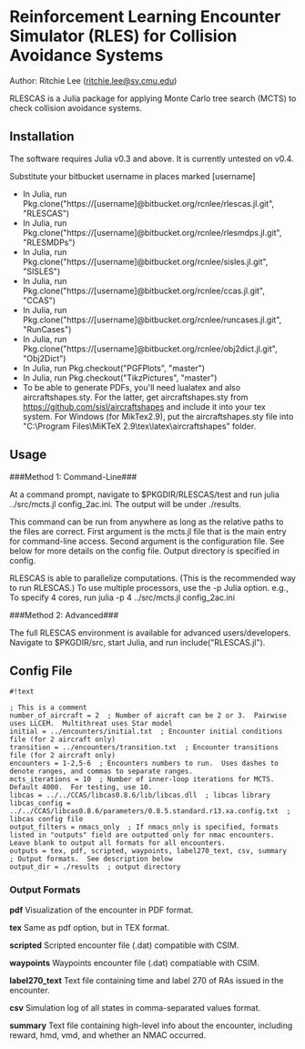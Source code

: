 # Reinforcement Learning Encounter Simulator (RLES) for Collision Avoidance Systems #
Author: Ritchie Lee (ritchie.lee@sv.cmu.edu)

RLESCAS is a Julia package for applying Monte Carlo tree search (MCTS) to check collision avoidance systems.

## Installation ##

The software requires Julia v0.3 and above.  It is currently untested on v0.4.

Substitute your bitbucket username in places marked [username]

* In Julia, run Pkg.clone("https://[username]@bitbucket.org/rcnlee/rlescas.jl.git", "RLESCAS")
* In Julia, run Pkg.clone("https://[username]@bitbucket.org/rcnlee/rlesmdps.jl.git", "RLESMDPs")
* In Julia, run Pkg.clone("https://[username]@bitbucket.org/rcnlee/sisles.jl.git", "SISLES")
* In Julia, run Pkg.clone("https://[username]@bitbucket.org/rcnlee/ccas.jl.git", "CCAS")
* In Julia, run Pkg.clone("https://[username]@bitbucket.org/rcnlee/runcases.jl.git", "RunCases")
* In Julia, run Pkg.clone("https://[username]@bitbucket.org/rcnlee/obj2dict.jl.git", "Obj2Dict")
* In Julia, run Pkg.checkout("PGFPlots", "master")
* In Julia, run Pkg.checkout("TikzPictures", "master")
* To be able to generate PDFs, you'll need lualatex and also aircraftshapes.sty.  For the latter, get aircraftshapes.sty from https://github.com/sisl/aircraftshapes and include it into your tex system.  For Windows (for MikTex2.9), put the aircraftshapes.sty file into "C:\Program Files\MiKTeX 2.9\tex\latex\aircraftshapes" folder.

## Usage ##

###Method 1: Command-Line###

At a command prompt, navigate to $PKGDIR/RLESCAS/test and run julia ../src/mcts.jl config_2ac.ini.  The output will be under ./results.

This command can be run from anywhere as long as the relative paths to the files are correct.  First argument is the mcts.jl file that is the main entry for command-line access.  Second argument is the configuration file.  See below for more details on the config file.  Output directory is specified in config.

RLESCAS is able to parallelize computations.  (This is the recommended way to run RLESCAS.) To use multiple processors, use the -p Julia option.  e.g., To specify 4 cores, run julia -p 4 ../src/mcts.jl config_2ac.ini

###Method 2: Advanced###

The full RLESCAS environment is available for advanced users/developers.  Navigate to $PKGDIR/src, start Julia, and run include("RLESCAS.jl").

## Config File ##


```
#!text

; This is a comment
number_of_aircraft = 2  ; Number of aicraft can be 2 or 3.  Pairwise uses LLCEM.  Multithreat uses Star model
initial = ../encounters/initial.txt  ; Encounter initial conditions file (for 2 aircraft only)
transition = ../encounters/transition.txt  ; Encounter transitions file (for 2 aircraft only)
encounters = 1-2,5-6  ; Encounters numbers to run.  Uses dashes to denote ranges, and commas to separate ranges.
mcts_iterations = 10  ; Number of inner-loop iterations for MCTS.  Default 4000.  For testing, use 10.
libcas = ../../CCAS/libcas0.8.6/lib/libcas.dll  ; libcas library
libcas_config = ../../CCAS/libcas0.8.6/parameters/0.8.5.standard.r13.xa.config.txt  ; libcas config file
output_filters = nmacs_only  ; If nmacs_only is specified, formats listed in "outputs" field are outputted only for nmac encounters.  Leave blank to output all formats for all encounters.
outputs = tex, pdf, scripted, waypoints, label270_text, csv, summary  ; Output formats.  See description below
output_dir = ./results  ; output directory
```


### Output Formats ###

**pdf**  Visualization of the encounter in PDF format.

**tex**  Same as pdf option, but in TEX format.

**scripted**  Scripted encounter file (.dat) compatible with CSIM.

**waypoints**  Waypoints encounter file (.dat) compatiable with CSIM.

**label270_text** Text file containing time and label 270 of RAs issued in the encounter.

**csv**  Simulation log of all states in comma-separated values format.

**summary**  Text file containing high-level info about the encounter, including reward, hmd, vmd, and whether an NMAC occurred.